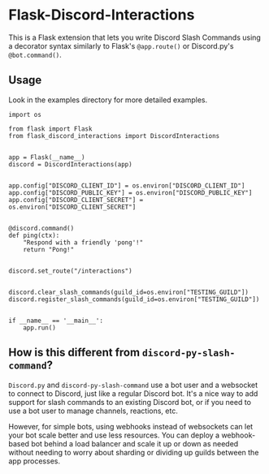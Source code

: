 # Flask-Discord-Interactions

This is a Flask extension that lets you write Discord Slash Commands using a decorator syntax similarly to Flask's `@app.route()` or Discord.py's `@bot.command()`.

## Usage

Look in the examples directory for more detailed examples.

```
import os

from flask import Flask
from flask_discord_interactions import DiscordInteractions


app = Flask(__name__)
discord = DiscordInteractions(app)


app.config["DISCORD_CLIENT_ID"] = os.environ["DISCORD_CLIENT_ID"]
app.config["DISCORD_PUBLIC_KEY"] = os.environ["DISCORD_PUBLIC_KEY"]
app.config["DISCORD_CLIENT_SECRET"] = os.environ["DISCORD_CLIENT_SECRET"]


@discord.command()
def ping(ctx):
    "Respond with a friendly 'pong'!"
    return "Pong!"


discord.set_route("/interactions")


discord.clear_slash_commands(guild_id=os.environ["TESTING_GUILD"])
discord.register_slash_commands(guild_id=os.environ["TESTING_GUILD"])


if __name__ == '__main__':
    app.run()
```

## How is this different from `discord-py-slash-command`?

`Discord.py` and `discord-py-slash-command` use a bot user and a websocket to connect to Discord, just like a regular Discord bot. It's a nice way to add support for slash commands to an existing Discord bot, or if you need to use a bot user to manage channels, reactions, etc.

However, for simple bots, using webhooks instead of websockets can let your bot scale better and use less resources. You can deploy a webhook-based bot behind a load balancer and scale it up or down as needed without needing to worry about sharding or dividing up guilds between the app processes.
